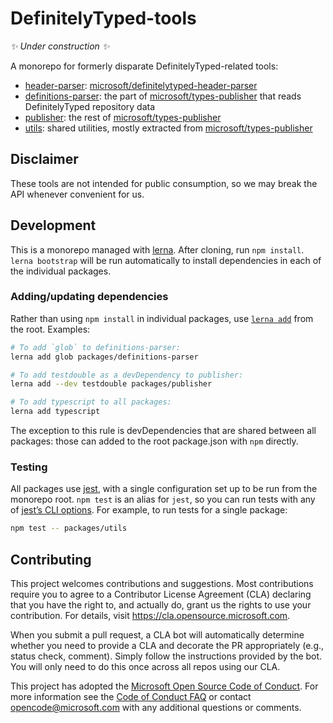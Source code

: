 # DefinitelyTyped-tools

_✨ Under construction ✨_

A monorepo for formerly disparate DefinitelyTyped-related tools:

- [header-parser](packages/header-parser): [microsoft/definitelytyped-header-parser](https://github.com/microsoft/definitelytyped-header-parser)
- [definitions-parser](packages/definitions-parser): the part of [microsoft/types-publisher](https://github.com/microsoft/types-publisher) that reads DefinitelyTyped repository data
- [publisher](packages/publisher): the rest of [microsoft/types-publisher](https://github.com/microsoft/types-publisher)
- [utils](packages/utils): shared utilities, mostly extracted from [microsoft/types-publisher](https://github.com/microsoft/types-publisher)

## Disclaimer

These tools are not intended for public consumption, so we may break the API whenever convenient for us.

## Development

This is a monorepo managed with [lerna](https://github.com/lerna/lerna). After cloning, run `npm install`. `lerna bootstrap` will be run automatically to install dependencies in each of the individual packages.

### Adding/updating dependencies

Rather than using `npm install` in individual packages, use [`lerna add`](https://github.com/lerna/lerna/tree/master/commands/add#readme) from the root. Examples:

```sh
# To add `glob` to definitions-parser:
lerna add glob packages/definitions-parser

# To add testdouble as a devDependency to publisher:
lerna add --dev testdouble packages/publisher

# To add typescript to all packages:
lerna add typescript
```

The exception to this rule is devDependencies that are shared between all packages: those can added to the root package.json with `npm` directly.

### Testing

All packages use [jest](https://github.com/facebook/jest), with a single configuration set up to be run from the monorepo root. `npm test` is an alias for `jest`, so you can run tests with any of [jest’s CLI options](https://jestjs.io/docs/en/cli). For example, to run tests for a single package:

```sh
npm test -- packages/utils
```

## Contributing

This project welcomes contributions and suggestions.  Most contributions require you to agree to a Contributor License Agreement (CLA) declaring that you have the right to, and actually do, grant us the rights to use your contribution. For details, visit https://cla.opensource.microsoft.com.

When you submit a pull request, a CLA bot will automatically determine whether you need to provide a CLA and decorate the PR appropriately (e.g., status check, comment). Simply follow the instructions provided by the bot. You will only need to do this once across all repos using our CLA.

This project has adopted the [Microsoft Open Source Code of Conduct](https://opensource.microsoft.com/codeofconduct/). For more information see the [Code of Conduct FAQ](https://opensource.microsoft.com/codeofconduct/faq/) or contact [opencode@microsoft.com](mailto:opencode@microsoft.com) with any additional questions or comments.
